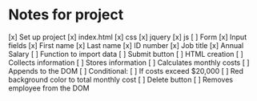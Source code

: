 # Notes for project

[x] Set up project
    [x] index.html
    [x] css
    [x] jquery
    [x] js
[ ] Form
    [x] Input fields
        [x] First name
        [x] Last name
        [x] ID number
        [x] Job title
        [x] Annual Salary
    [ ] Function to import data
    [ ] Submit button
        [ ] HTML creation
        [ ] Collects information
        [ ] Stores information
        [ ] Calculates monthly costs
        [ ] Appends to the DOM
        [ ] Conditional: 
            [ ] If costs exceed $20,000
            [ ] Red background color to total monthly cost
    [ ] Delete button
        [ ] Removes employee from the DOM
